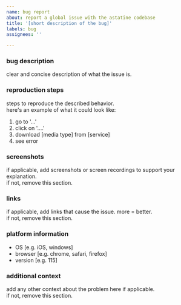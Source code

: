 ```yaml
---
name: bug report
about: report a global issue with the astatine codebase
title: '[short description of the bug]'
labels: bug
assignees: ''

---
```


### bug description
clear and concise description of what the issue is.

### reproduction steps
steps to reproduce the described behavior.  
here's an example of what it could look like:
1. go to '...'
2. click on '....'
3. download [media type] from [service]
4. see error

### screenshots
if applicable, add screenshots or screen recordings to support your explanation.  
if not, remove this section.

### links
if applicable, add links that cause the issue. more = better.  
if not, remove this section.

### platform information
- OS [e.g. iOS, windows]
- browser [e.g. chrome, safari, firefox]
- version [e.g. 115]

### additional context
add any other context about the problem here if applicable.  
if not, remove this section.
